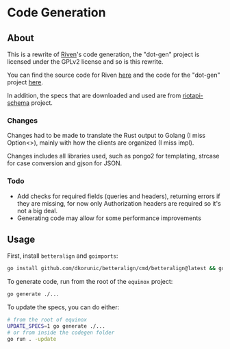 # Code Generation

## About

This is a rewrite of [Riven](https://github.com/MingweiSamuel/Riven/)'s code generation, the "dot-gen" project is licensed under the GPLv2 license and so is this rewrite.

You can find the source code for Riven [here](https://github.com/MingweiSamuel/Riven/) and the code for the "dot-gen" project [here](https://github.com/MingweiSamuel/Riven/tree/v/2.x.x/riven/srcgen).

In addition, the specs that are downloaded and used are from [riotapi-schema](https://github.com/MingweiSamuel/riotapi-schema) project.

### Changes

Changes had to be made to translate the Rust output to Golang (I miss Option<>), mainly with how the clients are organized (I miss impl).

Changes includes all libraries used, such as pongo2 for templating, strcase for case conversion and gjson for JSON.

### Todo

- Add checks for required fields (queries and headers), returning errors if they are missing, for now only Authorization headers are required so it's not a big deal.
- Generating code may allow for some performance improvements

## Usage

First, install `betteralign` and `goimports`:

```bash
go install github.com/dkorunic/betteralign/cmd/betteralign@latest && go install golang.org/x/tools/cmd/goimports@latest`
```

To generate code, run from the root of the `equinox` project:

```bash
go generate ./...
```

To update the specs, you can do either:

```bash
# from the root of equinox
UPDATE_SPECS=1 go generate ./...
# or from inside the codegen folder
go run . -update
```
